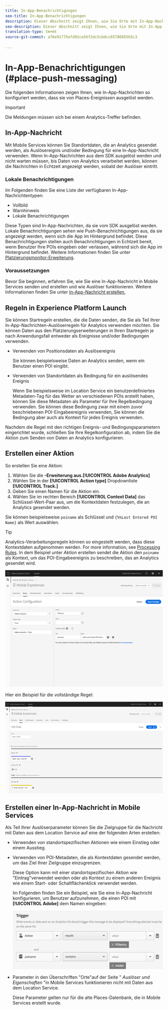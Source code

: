 ```yaml
---
title: In-App-Benachrichtigungen
seo-title: In-App-Benachrichtigungen
description: Dieser Abschnitt zeigt Ihnen, wie Sie Orte mit In-App-Nachrichten verwenden.
seo-description: Dieser Abschnitt zeigt Ihnen, wie Sie Orte mit In-App-Nachrichten verwenden.
translation-type: tm+mt
source-git-commit: a76e91775efd92ce56f2dc5cbdcc65786855b5c3

---
```



# In-App-Benachrichtigungen (#place-push-messaging)

Die folgenden Informationen zeigen Ihnen, wie In-App-Nachrichten so konfiguriert werden, dass sie von Places-Ereignissen ausgelöst werden.

>[!IMPORTANT]
>
>Die Meldungen müssen sich bei einem Analytics-Treffer befinden.

## In-App-Nachricht

Mit Mobile Services können Sie Standortdaten, die an Analytics gesendet werden, als Auslösereignis und/oder Bedingung für eine In-App-Nachricht verwenden. Wenn In-App-Nachrichten aus dem SDK ausgelöst werden und nicht warten müssen, bis Daten von Analytics verarbeitet werden, können die Nachrichten in Echtzeit angezeigt werden, sobald der Auslöser eintritt.

### Lokale Benachrichtigungen

Im Folgenden finden Sie eine Liste der verfügbaren In-App-Nachrichtentypen:

* Vollbild
* Warnhinweis
* Lokale Benachrichtigungen

Diese Typen sind In-App-Nachrichten, da sie vom SDK ausgelöst werden. Lokale Benachrichtigungen sehen wie Push-Benachrichtigungen aus, da sie angezeigt werden, wenn sich die App im Hintergrund befindet. Diese Benachrichtigungen stellen auch Benachrichtigungen in Echtzeit bereit, wenn Benutzer Ihre POIs eingeben oder verlassen, während sich die App im Hintergrund befindet. Weitere Informationen finden Sie unter [Platzierungsmonitor-Erweiterung](/help/places-ext-aep-sdks/places-monitor-extension/places-monitor-extension.md).

### Voraussetzungen

Bevor Sie beginnen, erfahren Sie, wie Sie eine In-App-Nachricht in Mobile Services senden und erstellen und wie Auslöser funktionieren. Weitere Informationen finden Sie unter [In-App-Nachricht erstellen.](https://docs.adobe.com/content/help/en/mobile-services/using/messaging-ug/inapp-messages/t-in-app-message.html)

## Regeln in Experience Platform Launch

Sie können Startregeln erstellen, die die Daten senden, die Sie als Teil Ihrer In-App-Nachrichten-Auslöserregeln für Analytics verwenden möchten. Sie können Daten aus den Platzierungserweiterungen in Ihren Startregeln je nach Anwendungsfall entweder als Ereignisse und/oder Bedingungen verwenden.

* Verwenden von Positionsdaten als Auslösereignis

   Sie können beispielsweise Daten an Analytics senden, wenn ein Benutzer einen POI eingibt.

* Verwenden von Standortdaten als Bedingung für ein auslösendes Ereignis

   Wenn Sie beispielsweise im Location Service ein benutzerdefiniertes Metadaten-Tag für das Wetter an verschiedenen POIs erstellt haben, können Sie diese Metadaten als Parameter für Ihre Regelbedingung verwenden. Sie können diese Bedingung zwar mit einem zuvor beschriebenen POI-Eingabeereignis verwenden, Sie können die Bedingung aber auch als Kontext für jedes Ereignis verwenden.

Nachdem die Regel mit den richtigen Ereignis- und Bedingungsparametern eingerichtet wurde, schließen Sie Ihre Regelkonfiguration ab, indem Sie die Aktion zum Senden von Daten an Analytics konfigurieren.

## Erstellen einer Aktion

So erstellen Sie eine Aktion:

1. Wählen Sie die **-Erweiterung aus.[!UICONTROL Adobe Analytics]**
1. Wählen Sie in der **[!UICONTROL Action type]** Dropdownliste **[!UICONTROL Track.]**
1. Geben Sie einen Namen für die Aktion ein.
1. Wählen Sie im rechten Bereich **[!UICONTROL Context Data]** das Schlüssel-Wert-Paar aus, um die Kontextdaten festzulegen, die an Analytics gesendet werden.

Sie können beispielsweise `poiname` als Schlüssel und `{%%Last Entered POI Name}` als Wert auswählen.

>[!TIP]
>
>Analytics-Verarbeitungsregeln können so eingestellt werden, dass diese Kontextdaten aufgenommen werden. For more information, see [Processing Rules](https://docs.adobe.com/content/help/en/analytics/implementation/analytics-basics/ref-processing-rules.html). In dem Beispiel unter *Aktion* erstellen sendet die Aktion den `poiname` als Kontext, um das POI-Eingabeereignis zu beschreiben, das an Analytics gesendet wird.

![Erstellen einer Aktion](/help/assets/configure-action.png)

Hier ein Beispiel für die vollständige Regel:

![Abgeschlossene Regel](/help/assets/create-a-rule.png)

## Erstellen einer In-App-Nachricht in Mobile Services

Als Teil Ihrer Auslöserparameter können Sie die Zielgruppe für die Nachricht mit Daten aus dem Location Service auf eine der folgenden Arten erstellen:

* Verwenden von standortspezifischen Aktionen wie einem Einstieg oder einem Ausstieg.
* Verwenden von POI-Metadaten, die als Kontextdaten gesendet werden, um das Ziel Ihrer Zielgruppe einzugrenzen.

   Diese Option kann mit einer standortspezifischen Aktion wie "Eintrag"verwendet werden oder als Kontext zu einem anderen Ereignis wie einem Start- oder Schaltflächenklick verwendet werden.

   Im Folgenden finden Sie ein Beispiel, wie Sie eine In-App-Nachricht konfigurieren, um Benutzer aufzunehmen, die einen POI mit **[!UICONTROL Adobe]** dem Namen eingeben:

   ![Parameter auslösen](/help/assets/trigger-parameters.png)

* Parameter in den Überschriften "Orte"auf der Seite " *Auslöser und Eigenschaften* "in Mobile Services funktionieren nicht mit Daten aus dem Location Service.

   Diese Parameter gelten nur für die alte Places-Datenbank, die in Mobile Services erstellt wurde.